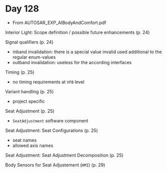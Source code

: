 # Day 128

* From AUTOSAR\_EXP\_AIBodyAndComfort.pdf

Interior Light: Scope definition / possible future enhancements (p. 24)

Signal qualifiers (p. 24)
* inband invalidation: there is a special value invalid used additional to the regular enum-values
* outband invalidation: useless for the according interfaces

Timing (p. 25)
* no timing requirements at `VFB` level

Variant handling (p. 25)
* project specific

Seat Adjustment (p. 25)
* `SeatAdjustment` software component

Seat Adjustment: Seat Configurations (p. 25)
* seat names
* allowed axis names

Seat Adjustment: Seat Adjustment Decomposition (p. 25)

Body Sensors for Seat Adjustement (`HMI`) (p. 29)
